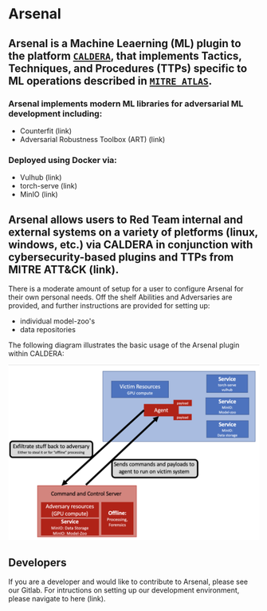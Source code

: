 # Arsenal

## **Arsenal** is a Machine Leaerning (ML) plugin to the platform [`CALDERA`](https://github.com/mitre/caldera), that implements Tactics, Techniques, and Procedures (TTPs) specific to ML operations described in [`MITRE ATLAS`](https://atlas.mitre.org/).

### Arsenal implements modern ML libraries for adversarial ML development including:

 - Counterfit (link)
 - Adversarial Robustness Toolbox (ART) (link)

### Deployed using Docker via:
 - Vulhub (link)
 - torch-serve (link)
 - MinIO (link)

## Arsenal allows users to Red Team internal and external systems on a variety of pletforms (linux, windows, etc.) via CALDERA in conjunction with cybersecurity-based plugins and TTPs from MITRE ATT&CK (link).

There is a moderate amount of setup for a user to configure Arsenal for their own personal needs. Off the shelf Abilities and Adversaries are provided, and further instructions are provided for setting up:
-  individual model-zoo's 
-  data repositories

The following diagram illustrates the basic usage of the Arsenal plugin within CALDERA:

![arsenal](../assets/arsenal_diagram.png)

## Developers

If you are a developer and would like to contribute to Arsenal, please see our Gitlab. For intructions on setting up our development environment, please navigate to here (link).